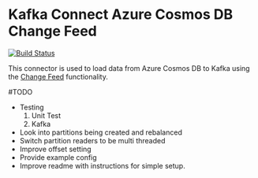# Kafka Connect Azure Cosmos DB Change Feed


[![Build Status](https://travis-ci.org/joshuadeanhall/Kafka-Connect-Cosmos-Sink.svg?branch=master)](https://travis-ci.org/joshuadeanhall/Kafka-Connect-Cosmos-Sink)

This connector is used to load data from Azure Cosmos DB to Kafka using the [Change Feed](https://docs.microsoft.com/en-us/azure/cosmos-db/change-feed) functionality.

#TODO
* Testing
    1. Unit Test
    2. Kafka
* Look into partitions being created and rebalanced
* Switch partition readers to be multi threaded
* Improve offset setting
* Provide example config
* Improve readme with instructions for simple setup.
